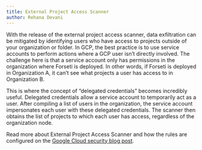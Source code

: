 ```yaml
---
title: External Project Access Scanner
author: Rehana Devani
---
```


With the release of the external project access scanner, data exfiltration can 
be mitigated by identifying users who have access to projects outside of your 
organization or folder. In GCP, the best practice is to use service accounts to
perform actions where a GCP user isn’t directly involved. The challenge here is 
that a service account only has permissions in the organization where Forseti is 
deployed. In other words, if Forseti is deployed in Organization A, it can’t see 
what projects a user has access to in Organization B.
 
This is where the concept of “delegated credentials” becomes incredibly useful.
Delegated credentials allow a service account to temporarily act as a user. 
After compiling a list of users in the organization, the service account 
impersonates each user with these delegated credentials. The scanner then 
obtains the list of projects to which each user has access, regardless of the 
organization node.

Read more about External Project Access Scanner and how the rules are 
configured on the [Google Cloud security blog post](https://cloud.google.com/blog/products/identity-security/help-stop-data-leaks-with-the-forseti-external-project-access-scanner).
